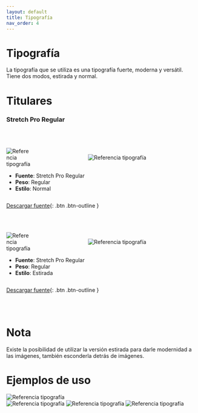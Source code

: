 ```yaml
---
layout: default
title: Tipografía
nav_order: 4
---
```

# Tipografía 

La tipografía que se utiliza es una tipografía fuerte, moderna y versátil. Tiene dos modos, estirada y normal.

# Titulares

### Stretch Pro Regular
<br><br>

<div style="display:flex;flex-direction:row;flex-wrap:wrap;justify-content:space-between;align-items:center">
<div style="width:13%">
<img src="../../assets/images/aa-fuente-stretch.png" alt="Referencia tipografía"/>
</div>
<div style="width:54%;overflow-wrap: anywhere;padding: 1rem;">
<img src="../../assets/images/fuente-stretch.png" alt="Referencia tipografía"/>
</div>
<div style="width:100%">
<ul>
<li><strong>Fuente</strong>: Stretch Pro Regular</li>
<li><strong>Peso</strong>: Regular</li>
<li><strong>Estilo</strong>: Normal</li>
</ul>
</div>
</div>

[Descargar fuente](https://drive.google.com/uc?export=download&id=1soq7QRpwMWOqOhfU1zDRL2LxRi9IwfS2){: .btn .btn-outline }


<br><br>

<div style="display:flex;flex-direction:row;flex-wrap:wrap;justify-content:space-between;align-items:center">
<div style="width:13%">
<img src="../../assets/images/aa-fuente-stretch-stretch.png" alt="Referencia tipografía"/>
</div>
<div style="width:54%;overflow-wrap: anywhere;padding: 1rem;">
<img src="../../assets/images/fuente-stretch-stretch.png" alt="Referencia tipografía"/>
</div>
<div style="width:100%">
<ul>
<li><strong>Fuente</strong>: Stretch Pro Regular</li>
<li><strong>Peso</strong>: Regular</li>
<li><strong>Estilo</strong>: Estirada</li>
</ul>
</div>
</div>

[Descargar fuente](https://drive.google.com/uc?export=download&id=1soq7QRpwMWOqOhfU1zDRL2LxRi9IwfS2){: .btn .btn-outline }


<br><br>

# Nota
Existe la posibilidad de utilizar la versión estirada para darle modernidad a las imágenes, también esconderla detrás de imágenes.

# Ejemplos de uso
<img src="../../assets/images/refe-typo-1.jpg" alt="Referencia tipografía"/>

<br>

<img src="../../assets/images/refe-typo-2.jpg" alt="Referencia tipografía"/>

<img src="../../assets/images/refe-typo-3.jpg" alt="Referencia tipografía"/>


<img src="../../assets/images/refe-typo-4.jpg" alt="Referencia tipografía"/>